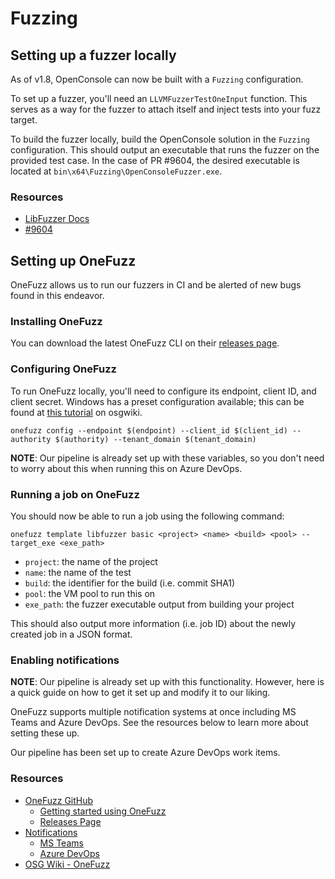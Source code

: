 # Fuzzing

## Setting up a fuzzer locally

As of v1.8, OpenConsole can now be built with a `Fuzzing` configuration.

To set up a fuzzer, you'll need an `LLVMFuzzerTestOneInput` function. This serves as a way for the fuzzer to attach itself and inject tests into your fuzz target.

To build the fuzzer locally, build the OpenConsole solution in the `Fuzzing` configuration. This should output an executable that runs the fuzzer on the provided test case. In the case of PR #9604, the desired executable is located at `bin\x64\Fuzzing\OpenConsoleFuzzer.exe`.

### Resources
- [LibFuzzer Docs](https://www.llvm.org/docs/LibFuzzer.html)
- [#9604](https://github.com/microsoft/terminal/pull/9604)

## Setting up OneFuzz

OneFuzz allows us to run our fuzzers in CI and be alerted of new bugs found in this endeavor.

### Installing OneFuzz

You can download the latest OneFuzz CLI on their [releases page](https://github.com/microsoft/onefuzz/releases).

### Configuring OneFuzz

To run OneFuzz locally, you'll need to configure its endpoint, client ID, and client secret. Windows has a preset configuration available; this can be found at [this tutorial](https://www.osgwiki.com/wiki/Fuzzing_Service_-_Azure_Edge_and_Platform#Configure_OneFuzz_CLI) on osgwiki. 



`onefuzz config --endpoint $(endpoint) --client_id $(client_id) --authority $(authority) --tenant_domain $(tenant_domain)`

**NOTE**: Our pipeline is already set up with these variables, so you don't need to worry about this when running this on Azure DevOps.

### Running a job on OneFuzz

You should now be able to run a job using the following command:

`onefuzz template libfuzzer basic <project> <name> <build> <pool> --target_exe <exe_path>`

- `project`: the name of the project
- `name`: the name of the test
- `build`: the identifier for the build (i.e. commit SHA1)
- `pool`: the VM pool to run this on
- `exe_path`: the fuzzer executable output from building your project

This should also output more information (i.e. job ID) about the newly created job in a JSON format.

### Enabling notifications

**NOTE**: Our pipeline is already set up with this functionality. However, here is a quick guide on how to get it set up and modify it to our liking.

OneFuzz supports multiple notification systems at once including MS Teams and Azure DevOps. See the resources below to learn more about setting these up.

Our pipeline has been set up to create Azure DevOps work items.

### Resources
- [OneFuzz GitHub](https://github.com/microsoft/onefuzz)
    - [Getting started using OneFuzz](https://github.com/microsoft/onefuzz/blob/main/docs/getting-started.md)
    - [Releases Page](https://github.com/microsoft/onefuzz/releases)
- [Notifications](https://github.com/microsoft/onefuzz/blob/main/docs/notifications.md)
    - [MS Teams](https://github.com/microsoft/onefuzz/blob/main/docs/notifications/teams.md)
    - [Azure DevOps](https://github.com/microsoft/onefuzz/blob/main/docs/notifications/ado.md)
- [OSG Wiki - OneFuzz](https://www.osgwiki.com/wiki/Fuzzing_Service_-_Azure_Edge_and_Platform)